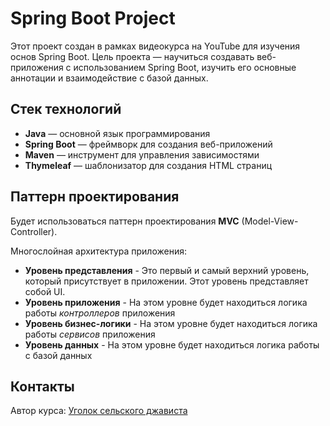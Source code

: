 # Spring Boot Project

Этот проект создан в рамках видеокурса на YouTube для изучения основ Spring Boot. Цель проекта — научиться создавать веб-приложения с использованием Spring Boot, изучить его основные аннотации и взаимодействие с базой данных.

## Стек технологий

- **Java** — основной язык программирования
- **Spring Boot** — фреймворк для создания веб-приложений
- **Maven** — инструмент для управления зависимостями
- **Thymeleaf** — шаблонизатор для создания HTML страниц

## Паттерн проектирования

Будет использоваться паттерн проектирования **MVC** (Model-View-Controller).

Многослойная архитектура приложения:
- **Уровень представления** - Это первый и самый верхний уровень, который присутствует в приложении. Этот уровень представляет собой UI.
- **Уровень приложения** - На этом уровне будет находиться логика работы _контроллеров_ приложения
- **Уровень бизнес-логики** - На этом уровне будет находиться логика работы _сервисов_ приложения
- **Уровень данных** - На этом уровне будет находиться логика работы с базой данных

## Контакты

Автор курса: [Уголок сельского джависта](https://www.youtube.com/@shurik_codes)

